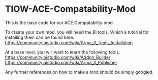 # TIOW-ACE-Compatability-Mod
This is the base code for our ACE Compatability mod

To create your own mod, you will need the BI tools. Which a tutorial for installing them can be found here. 
https://community.bistudio.com/wiki/Arma_3_Tools_Installation

At a base level, you will want to learn the following tools.
https://community.bistudio.com/wiki/Addon_Builder
https://community.bistudio.com/wiki/Arma_3_Publisher

Any further references on how to make a mod should be simply googled.
